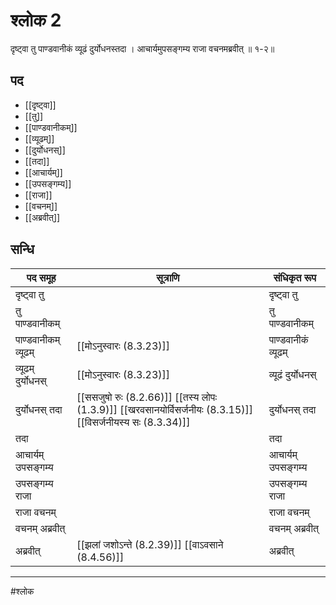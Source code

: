 # श्लोक 2

दृष्ट्वा तु पाण्डवानीकं व्यूढं दुर्योधनस्तदा ।
आचार्यमुपसङ्गम्य राजा वचनमब्रवीत् ॥ १-२॥


## पद 

- [[दृष्ट्वा]]
- [[तु]]
- [[पाण्डवानीकम्]]
- [[व्यूढम्]]
- [[दुर्योधनस्]]
- [[तदा]]
- [[आचार्यम्]]
- [[उपसङ्गम्य]]
- [[राजा]]
- [[वचनम्]]
- [[अब्रवीत्]]

## सन्धि

| पद समूह | सूत्राणि | संधिकृत रूप |
| ----- | ----- | ----- |
| दृष्ट्वा तु |  | दृष्ट्वा तु |
| तु पाण्डवानीकम् |  | तु पाण्डवानीकम् |
| पाण्डवानीकम् व्यूढम् |  [[मोऽनुस्वारः (8.3.23)]] | पाण्डवानीकं व्यूढम् |
| व्यूढम् दुर्योधनस् |  [[मोऽनुस्वारः (8.3.23)]] | व्यूढं दुर्योधनस् |
| दुर्योधनस् तदा |  [[ससजुषो रुः (8.2.66)]] [[तस्य लोपः (1.3.9)]] [[खरवसानयोर्विसर्जनीयः (8.3.15)]] [[विसर्जनीयस्य सः (8.3.34)]] | दुर्योधनस् तदा |
| तदा |  | तदा |
| आचार्यम् उपसङ्गम्य |  | आचार्यम् उपसङ्गम्य |
| उपसङ्गम्य राजा |  | उपसङ्गम्य राजा |
| राजा वचनम् |  | राजा वचनम् |
| वचनम् अब्रवीत् |  | वचनम् अब्रवीत् |
| अब्रवीत् |  [[झलां जशोऽन्ते (8.2.39)]] [[वाऽवसाने (8.4.56)]] | अब्रवीत् |


---

#श्लोक